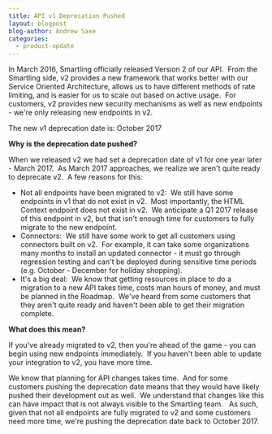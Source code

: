 ```yaml
---
title: API v1 Deprecation Pushed
layout: blogpost
blog-author: Andrew Saxe
categories:
  - product-update
---
```



In March 2016, Smartling officially released Version 2 of our API. &nbsp;From the Smartling side, v2 provides a new framework that works better with our Service Oriented Architecture, allows us to have different methods of rate limiting, and is easier for us to scale out based on active usage.&nbsp; For customers, v2 provides new security mechanisms as well as new endpoints - we're only releasing new endpoints in v2.

The new v1 deprecation date is: October 2017

**Why is the deprecation date pushed?**

When we released v2 we had set a deprecation date of v1 for one year later - March 2017. &nbsp;As March 2017 approaches, we realize we aren't quite ready to deprecate v2. &nbsp;A few reasons for this:

* Not all endpoints have been migrated to v2: &nbsp;We still have some endpoints in v1 that do not exist in v2. &nbsp;Most importantly, the HTML Context endpoint does not exist in v2. &nbsp;We anticipate a Q1 2017 release of this endpoint in v2, but that isn't enough time for customers to fully migrate to the new endpoint.
* Connectors: &nbsp;We still have some work to get all customers using connectors built on v2. &nbsp;For example, it can take some organizations many months to install an updated connector - it must go through regression testing and can't be deployed during sensitive time periods (e.g. October - December for holiday shopping).
* It's a big deal: &nbsp;We know that getting resources in place to do a migration to a new API takes time, costs man hours of money, and must be planned in the Roadmap. &nbsp;We've heard from some customers that they aren't quite ready and haven't been able to get their migration complete.

**What does this mean?**&nbsp;

If you've already migrated to v2, then you're ahead of the game - you can begin using new endpoints immediately. &nbsp;If you haven't been able to update your integration to v2, you have more time.

We know that planning for API changes takes time. &nbsp;And for some customers pushing the deprecation date means that they would have likely pushed their development out as well. &nbsp;We understand that changes like this can have impact that is not always visible to the Smartling team. &nbsp; As such, given that not all endpoints are fully migrated to v2 and some customers need more time, we're pushing the deprecation date back to October 2017.

&nbsp;